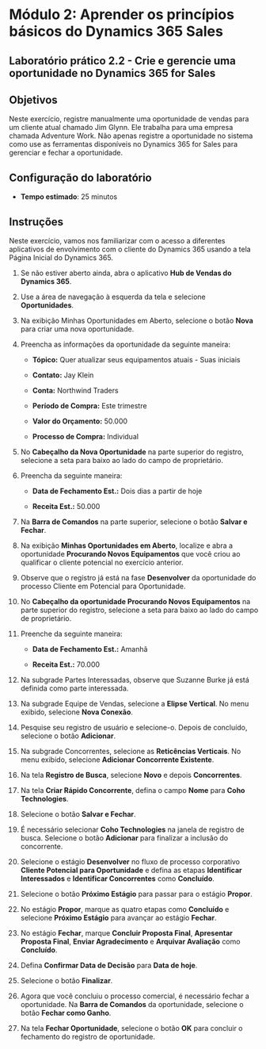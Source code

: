 ﻿---
lab:
    title: 'Laboratório 2.2: Crie e gerencie uma oportunidade no Dynamics 365 for Sales'
    module: 'Módulo 2: Aprenda os conceitos básicos do Dynamics 365 for Sales'
---

Módulo 2: Aprender os princípios básicos do Dynamics 365 Sales
========================

## Laboratório prático 2.2 - Crie e gerencie uma oportunidade no Dynamics 365 for Sales 

## Objetivos

Neste exercício, registre manualmente uma oportunidade de vendas para um cliente atual chamado Jim Glynn. Ele trabalha para uma empresa chamada Adventure Work. Não apenas registre a oportunidade no sistema como use as ferramentas disponíveis no Dynamics 365 for Sales para gerenciar e fechar a oportunidade.


## Configuração do laboratório

  - **Tempo estimado**: 25 minutos

## Instruções

Neste exercício, vamos nos familiarizar com o acesso a diferentes aplicativos de envolvimento com o cliente do Dynamics 365 usando a tela Página Inicial do Dynamics 365. 

1. Se não estiver aberto ainda, abra o aplicativo **Hub de Vendas do Dynamics 365**. 

2. Use a área de navegação à esquerda da tela e selecione **Oportunidades**. 

3. Na exibição Minhas Oportunidades em Aberto, selecione o botão **Nova** para criar uma nova oportunidade.

4. Preencha as informações da oportunidade da seguinte maneira:

	- **Tópico:** Quer atualizar seus equipamentos atuais - Suas iniciais

	- **Contato:** Jay Klein

	- **Conta:** Northwind Traders

	- **Período de Compra:** Este trimestre

	- **Valor do Orçamento:** 50.000

	- **Processo de Compra:** Individual

5. No **Cabeçalho da Nova Oportunidade** na parte superior do registro, selecione a seta para baixo ao lado do campo de proprietário. 

6. Preencha da seguinte maneira:

	- **Data de Fechamento Est.:** Dois dias a partir de hoje

	- **Receita Est.:** 50.000

7. Na **Barra de Comandos** na parte superior, selecione o botão **Salvar e Fechar**. 

8. Na exibição **Minhas Oportunidades em Aberto**, localize e abra a oportunidade **Procurando Novos Equipamentos** que você criou ao qualificar o cliente potencial no exercício anterior. 

9. Observe que o registro já está na fase **Desenvolver** da oportunidade do processo Cliente em Potencial para Oportunidade. 

10. No **Cabeçalho da oportunidade Procurando Novos Equipamentos** na parte superior do registro, selecione a seta para baixo ao lado do campo de proprietário. 

11. Preenche da seguinte maneira:

	- **Data de Fechamento Est.:** Amanhã

	- **Receita Est.:** 70.000

12. Na subgrade Partes Interessadas, observe que Suzanne Burke já está definida como parte interessada. 

13. Na subgrade Equipe de Vendas, selecione a **Elipse Vertical**. No menu exibido, selecione **Nova Conexão**. 

14. Pesquise seu registro de usuário e selecione-o. Depois de concluído, selecione o botão **Adicionar**. 

15. Na subgrade Concorrentes, selecione as **Reticências Verticais**. No menu exibido, selecione **Adicionar Concorrente Existente**. 

16. Na tela **Registro de Busca**, selecione **Novo** e depois **Concorrentes**.

17. Na tela **Criar Rápido Concorrente**, defina o campo **Nome** para **Coho Technologies**.

18. Selecione o botão **Salvar e Fechar**.

19. É necessário selecionar **Coho Technologies** na janela de registro de busca. Selecione o botão **Adicionar** para finalizar a inclusão do concorrente. 

20. Selecione o estágio **Desenvolver** no fluxo de processo corporativo **Cliente Potencial para Oportunidade** e defina as etapas **Identificar Interessados** e **Identificar Concorrentes** como **Concluído**. 

21. Selecione o botão **Próximo Estágio** para passar para o estágio **Propor**.

22. No estágio **Propor**, marque as quatro etapas como **Concluído** e selecione **Próximo Estágio** para avançar ao estágio **Fechar**. 

23. No estágio **Fechar**, marque **Concluir Proposta Final**, **Apresentar Proposta Final**, **Enviar Agradecimento** e **Arquivar Avaliação** como **Concluído**. 

24. Defina **Confirmar Data de Decisão** para **Data de hoje**. 

25. Selecione o botão **Finalizar**. 

26. Agora que você concluiu o processo comercial, é necessário fechar a oportunidade. Na **Barra de Comandos** da oportunidade, selecione o botão **Fechar como Ganho**. 

27. Na tela **Fechar Oportunidade**, selecione o botão **OK** para concluir o fechamento do registro de oportunidade. 
